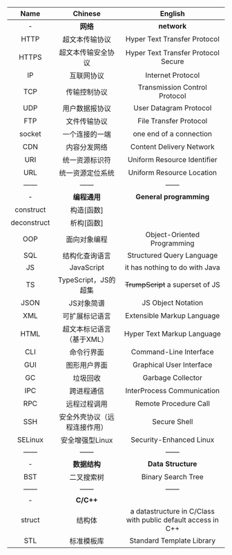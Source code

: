 

Name | Chinese | English
:-: | :-: | :-:
\- | **网络** | **network**
HTTP | 超文本传输协议 | Hyper Text Transfer Protocol
HTTPS | 超文本传输安全协议 | Hyper Text Transfer Protocol Secure
IP | 互联网协议 | Internet Protocol
TCP | 传输控制协议 | Transmission Control Protocol
UDP | 用户数据报协议 | User Datagram Protocol
FTP | 文件传输协议 | File Transfer Protocol
socket | 一个连接的一端 | one end of a connection
CDN | 内容分发网络 | Content Delivery Network
URI | 统一资源标识符 | Uniform Resource Identifier
URL | 统一资源定位系统 | Uniform Resource Location
—— | —— | ——
\- | **编程通用** | **General programming**
construct | 构造[函数] | 
deconstruct | 析构[函数] |
OOP | 面向对象编程 | Object-Oriented Programming
SQL | 结构化查询语言 | Structured Query Language
JS | JavaScript | it has nothing to do with Java
TS | TypeScript，JS的超集 | ~~TrumpScript~~ a superset of JS
JSON | JS对象简谱 | JS Object Notation
XML | 可扩展标记语言 | Extensible Markup Language
HTML | 超文本标记语言（基于XML） | Hyper Text Markup Language
CLI | 命令行界面 | Command-Line Interface
GUI | 图形用户界面 | Graphical User Interface
GC | 垃圾回收 | Garbage Collector
IPC | 跨进程通信 | InterProcess Communication
RPC | 远程过程调用 | Remote Procedure Call
SSH | 安全外壳协议（远程连接作用） | Secure Shell
SELinux | 安全增强型Linux | Security-Enhanced Linux
—— | —— | ——
\- | **数据结构** | **Data Structure**
BST | 二叉搜索树 | Binary Search Tree
—— | —— | ——
\- | **C/C++** |
struct | 结构体 | a datastructure in C/Class with public default access in C++
STL | 标准模板库 | Standard Template Library

